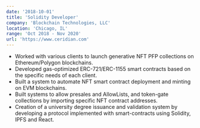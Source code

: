 ```yaml
---
date: '2018-10-01'
title: 'Solidity Developer'
company: 'Blockchain Technologies, LLC'
location: 'Chicago, IL'
range: 'Oct 2018 - Nov 2020'
url: 'https://www.ceridian.com'
---
```


- Worked with various clients to launch generative NFT PFP collections on Ethereum/Polygon blockchains.
- Developed gas-optimized ERC-721/ERC-1155 smart contracts based on the specific needs of each client.
- Built a system to automate NFT smart contract deployment and minting on EVM blockchains.
- Built systems to allow presales and AllowLists, and token-gate collections by importing specific NFT contract addresses.
- Creation of a university degree issuance and validation system by developing a protocol implemented with smart-contracts using Solidity, IPFS and React.
